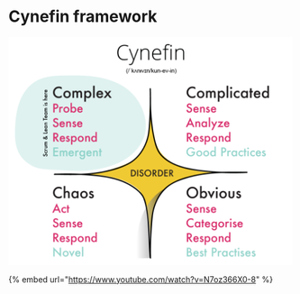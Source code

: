 # Cynefin framework

![](.gitbook/assets/image.png)

{% embed url="https://www.youtube.com/watch?v=N7oz366X0-8" %}


